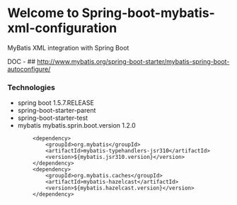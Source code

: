 # Welcome to Spring-boot-mybatis-xml-configuration
MyBatis XML integration with Spring Boot

DOC - ## http://www.mybatis.org/spring-boot-starter/mybatis-spring-boot-autoconfigure/

### Technologies

- spring boot 1.5.7.RELEASE
- spring-boot-starter-parent
- spring-boot-starter-test
- mybatis mybatis.sprin.boot.version 1.2.0

```
		<dependency>
			<groupId>org.mybatis</groupId>
			<artifactId>mybatis-typehandlers-jsr310</artifactId>
			<version>${mybatis.jsr310.version}</version>
		</dependency>
		<dependency>
			<groupId>org.mybatis.caches</groupId>
			<artifactId>mybatis-hazelcast</artifactId>
			<version>${mybatis.hazelcast.version}</version>
		</dependency>
```
